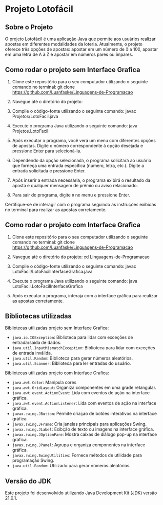 # Projeto Lotofácil

## Sobre o Projeto
O projeto Lotofácil é uma aplicação Java que permite aos usuários realizar apostas em diferentes modalidades da loteria. Atualmente, o projeto oferece três opções de apostas: apostar em um número de 0 a 100, apostar em uma letra de A à Z e apostar em números pares ou ímpares.

## Como rodar o projeto sem Interface Grafica

1. Clone este repositório para o seu computador utilizando o seguinte comando no terminal:
git clone https://github.com/Luanfaske/Linguagens-de-Programacao

2. Navegue até o diretório do projeto:

3. Compile o código-fonte utilizando o seguinte comando:
javac Projetos/LotoFacil.java

4. Execute o programa Java utilizando o seguinte comando:
java Projetos.LotoFacil

5. Após executar o programa, você verá um menu com diferentes opções de apostas. Digite o número correspondente à opção desejada e pressione Enter para selecioná-la.

6. Dependendo da opção selecionada, o programa solicitará ao usuário que forneça uma entrada específica (número, letra, etc.). Digite a entrada solicitada e pressione Enter.

7. Após inserir a entrada necessária, o programa exibirá o resultado da aposta e qualquer mensagem de prêmio ou aviso relacionado.

8. Para sair do programa, digite `0` no menu e pressione Enter.

Certifique-se de interagir com o programa seguindo as instruções exibidas no terminal para realizar as apostas corretamente.

## Como rodar o projeto com Interface Grafica

1. Clone este repositório para o seu computador utilizando o seguinte comando no terminal:
git clone https://github.com/Luanfaske/Linguagens-de-Programacao

2. Navegue até o diretório do projeto:
cd Linguagens-de-Programacao

3. Compile o código-fonte utilizando o seguinte comando:
javac LotoFacil/LotoFacilInterfaceGrafica.java

4. Execute o programa Java utilizando o seguinte comando:
java LotoFacil.LotoFacilInterfaceGrafica

5. Após executar o programa, interaja com a interface gráfica para realizar as apostas corretamente.

## Bibliotecas utilizadas

Bibliotecas utilizadas projeto sem Interface Grafica:

- `java.io.IOException`: Biblioteca para lidar com exceções de entrada/saída de dados.
- `java.util.InputMismatchException`: Biblioteca para lidar com exceções de entrada inválida.
- `java.util.Random`: Biblioteca para gerar números aleatórios.
- `java.util.Scanner`: Biblioteca para ler entradas do usuário.

Bibliotecas utilizadas projeto com Interface Grafica:

- `java.awt.Color`: Manipula cores. 
- `java.awt.GridLayout`: Organiza componentes em uma grade retangular.
- `java.awt.event.ActionEvent`: Lida com eventos de ação na interface gráfica.
- `java.awt.event.ActionListener`: Lida com eventos de ação na interface gráfica.
- `javax.swing.JButton`: Permite criaçao de botões interativos na interface gráfica.
- `javax.swing.JFrame`: Cria janelas principais para aplicações Swing.
- `javax.swing.JLabel`: Exibção de texto ou imagens na interface gráfica.
- `javax.swing.JOptionPane`: Mostra caixas de diálogo pop-up na interface gráfica.
- `javax.swing.JPanel`: Agrupa e organiza componentes na interface gráfica.
- `javax.swing.SwingUtilities`: Fornece métodos de utilidade para programação Swing.
- `java.util.Random`: Utilizado para gerar números aleatórios.

## Versão do JDK

Este projeto foi desenvolvido utilizando Java Development Kit (JDK) versão 21.0.1.